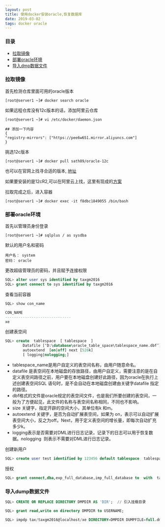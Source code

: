 ```yaml
---
layout: post
title: 使用docker安装oracle,恢复数据库
date: 2019-03-02
tags: docker oracle
---
```


### 目录

* [拉取镜像](#get-image)
* [部署oracle环境](#set-env)
* [导入dmp数据文件](#dump)

### <a name="get-image"></a>拉取镜像

首先检测仓库里面可用的oracle版本

```
[root@server1 ~]# docker search oracle
```

如果远程仓库没有12c版本的话，添加阿里云仓库

```shell 
[root@server1 ~]# vi /etc/docker/daemon.json

## 添加一下内容
{
"registry-mirrors": ["https://pee6w651.mirror.aliyuncs.com"]
}
```

挑选12c版本

```shell
[root@server1 ~]# docker pull sath89/oracle-12c
```

也可以在官网上找寻合适的版本, [地址](https://container-registry.oracle.com/pls/apex/f?p=113:1:115813330162073::NO:1:P1_BUSINESS_AREA:3)

如果要安装的是12cR2,可以在阿里云上找，这里有现成的[方案](https://blog.csdn.net/another_liu/article/details/89436340)


拉取完成之后，进入容器

```shell
[root@server1 ~]# docker exec -it f8dbc1849055 /bin/bash
```



### <a name="set-env"></a>部署oracle环境

首先以管理员身份登录

```shell
[root@server1 ~]# sqlplus / as sysdba 
```

默认的用户名和密码
```
用户名： system
密码： oracle
```

更改超级管理员的密码，并且赋予连接权限

```sql
SQL> alter user sys identified by taxgm2016
SQL> grant connect to sys identified by taxgm2016
```

查看当前容器
```sql
SQL> show con_name

CON_NAME
------------------------------
xe
```

创建表空间
```sql
SQL> create  tablespace  [ tablespace  ]
        Datafile [‘D:\database\oracle_table_space\tablespace_name.dbf’] size [1024m]
        autoextend  [on|off] next [526k]  
        [ logging|nologging;]
```

+ tablespace_name是用户自定义的表空间名称，由用户随意命名。
+ datafile 是表空间在本地磁盘的存放路径，由用户自定义，需要注意的是在自定义表空间路径之前，用户要在本地磁盘创建好此路径，因为oracle在执行上述创建表空间SQL 语句时，是不会自动在本地磁盘创建由关键字datafile 指定的路径。
+ dbf格式的文件是oracle规定的表空间文件，也是我们所要创建的表空间，一般为了方便起见，此文件的名称与表空间名称相同，不同也不影响。
+ size 关键字，指定开辟的空间大小，其单位有k 和m。
+ autoextend 关键字，是否为自动扩展表空间，如果为 on，表示可以自动扩展表空间大小，反之为off。Next，用于定义表空间的增长量，即每次自动扩充多少k。
+ logging表示是否需要对DML进行日志记录，记录下的日志可以用于恢复数据。nologging  则表示不需要对DML进行日志记录。

创建新用户

```sql
SQL> create user test identified by 123456 default tablespace  tablespace_name  ;   //其中test为用户名，123456为密码
```

授权

```sql
SQL> grant connect,dba,exp_full_database,imp_full_database to  with  tablespace_name   admin option;
```

### <a name="dump"></a>导入dump数据文件

```sql
SQL> CREATE OR REPLACE DIRECTORY DMPDIR AS 'DIR';  // 引入挂载目录

SQL> grant read,write on directory DMPDIR to USERNAME;

SQL> impdp tax/taxgm2016@localhost/xe DIRECTORY=DMPDIR DUMPFILE=full.dmp  logfile=oracle.log
```

